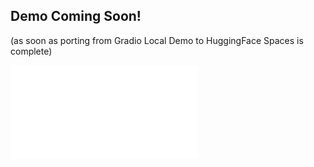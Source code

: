 ## Demo Coming Soon!
(as soon as porting from Gradio Local Demo to HuggingFace Spaces is complete)

![image](./assets/demo.pdf) 
